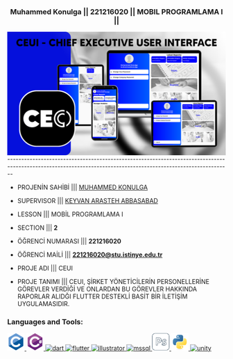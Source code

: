 <h3 align="center">Muhammed Konulga || 221216020 || MOBIL PROGRAMLAMA I ||</h3>
<img align="right" alt="Coding" width="1920" src="screenShots\ceui.banner.png">
--------------------------------------------------------------------------------------------------------------------------------------------------------------



- PROJENİN SAHİBİ   ||| [MUHAMMED KONULGA](https://github.com/Ravneenn)

- SUPERVISOR        ||| [KEYVAN ARASTEH ABBASABAD](https://github.com/keyvanarasteh)

- LESSON            ||| MOBİL PROGRAMLAMA I

- SECTION  ||| **2**

- ÖĞRENCİ NUMARASI  ||| **221216020**

- ÖĞRENCİ MAİLİ     ||| **221216020@stu.istinye.edu.tr**

- PROJE ADI ||| CEUI

- PROJE TANIMI ||| CEUI, ŞİRKET YÖNETİCİLERİN PERSONELLERİNE GÖREVLER VERDİĞİ VE ONLARDAN BU GÖREVLER HAKKINDA RAPORLAR ALIDĞI FLUTTER DESTEKLİ BASİT BİR İLETİŞİM UYGULAMASIDIR.




<h3 align="left">Languages and Tools:</h3>
<p align="left"> <a href="https://www.cprogramming.com/" target="_blank" rel="noreferrer"> <img src="https://raw.githubusercontent.com/devicons/devicon/master/icons/c/c-original.svg" alt="c" width="40" height="40"/> </a> <a href="https://www.w3schools.com/cs/" target="_blank" rel="noreferrer"> <img src="https://raw.githubusercontent.com/devicons/devicon/master/icons/csharp/csharp-original.svg" alt="csharp" width="40" height="40"/> </a> <a href="https://dart.dev" target="_blank" rel="noreferrer"> <img src="https://www.vectorlogo.zone/logos/dartlang/dartlang-icon.svg" alt="dart" width="40" height="40"/> </a> <a href="https://flutter.dev" target="_blank" rel="noreferrer"> <img src="https://www.vectorlogo.zone/logos/flutterio/flutterio-icon.svg" alt="flutter" width="40" height="40"/> </a> <a href="https://www.adobe.com/in/products/illustrator.html" target="_blank" rel="noreferrer"> <img src="https://www.vectorlogo.zone/logos/adobe_illustrator/adobe_illustrator-icon.svg" alt="illustrator" width="40" height="40"/> </a> <a href="https://www.microsoft.com/en-us/sql-server" target="_blank" rel="noreferrer"> <img src="https://www.svgrepo.com/show/303229/microsoft-sql-server-logo.svg" alt="mssql" width="40" height="40"/> </a> <a href="https://www.photoshop.com/en" target="_blank" rel="noreferrer"> <img src="https://raw.githubusercontent.com/devicons/devicon/master/icons/photoshop/photoshop-line.svg" alt="photoshop" width="40" height="40"/> </a> <a href="https://www.python.org" target="_blank" rel="noreferrer"> <img src="https://raw.githubusercontent.com/devicons/devicon/master/icons/python/python-original.svg" alt="python" width="40" height="40"/> </a> <a href="https://unity.com/" target="_blank" rel="noreferrer"> <img src="https://www.vectorlogo.zone/logos/unity3d/unity3d-icon.svg" alt="unity" width="40" height="40"/> </a> </p>


